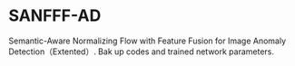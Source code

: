 # SANFFF-AD
Semantic-Aware Normalizing Flow with Feature Fusion for Image Anomaly Detection（Extented）.
Bak up codes and trained network parameters.

